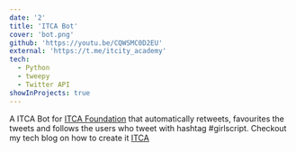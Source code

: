```yaml
---
date: '2'
title: 'ITCA Bot'
cover: 'bot.png'
github: 'https://youtu.be/CQWSMC0D2EU'
external: 'https://t.me/itcity_academy'
tech:
  - Python
  - tweepy
  - Twitter API
showInProjects: true
---
```


A ITCA Bot for [ITCA Foundation](https://t.me/itcity_academy) that automatically retweets, favourites the tweets and follows the users who tweet with hashtag #girlscript. Checkout my tech blog on how to create it [ITCA](https://t.me/itcity_academy)
